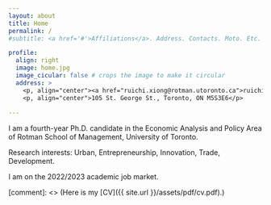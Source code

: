 ```yaml
---
layout: about
title: Home
permalink: /
#subtitle: <a href='#'>Affiliations</a>. Address. Contacts. Moto. Etc.

profile:
  align: right
  image: home.jpg
  image_cicular: false # crops the image to make it circular
  address: >
    <p, align="center"><a href="ruichi.xiong@rotman.utoronto.ca">ruichi.xiong@rotman.utoronto.ca</a> </p>
    <p, align="center">105 St. George St., Toronto, ON M5S3E6</p>
    
---
```


I am a fourth-year Ph.D. candidate in the Economic Analysis and Policy Area of Rotman School of Management, University of Toronto.

Research interests: Urban, Entrepreneurship, Innovation, Trade, Development.

I am on the 2022/2023 academic job market.

[comment]: <> (Here is my [CV]({{ site.url }}/assets/pdf/cv.pdf).)
